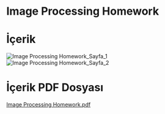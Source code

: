 # Image Processing Homework
 
# İçerik

![Image Processing Homework_Sayfa_1](https://user-images.githubusercontent.com/50529546/124368107-4eb21280-dc66-11eb-945e-f9023877f5df.jpg)
![Image Processing Homework_Sayfa_2](https://user-images.githubusercontent.com/50529546/124368109-507bd600-dc66-11eb-8356-a6c3ec8925a0.jpg)

# İçerik PDF Dosyası

[Image Processing Homework.pdf](https://github.com/bhrcfth42/Image-Processing-Homework/files/6759120/Image.Processing.Homework.pdf)
